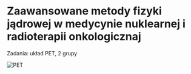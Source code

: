 # Zaawansowane metody fizyki jądrowej w medycynie nuklearnej i radioterapii onkologicznaj

Zadania: układ PET, 2 grupy 

![PET](.pictures/pet.png)
